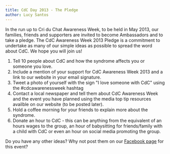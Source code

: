 ```yaml
---
title: CdC Day 2013 - The Pledge
author: Lucy Santos
---
```


In the run up to Cri du Chat Awareness Week, to be held in May 2013, our families, friends and supporters are invited to become Ambassadors and to take a pledge. The CdC Awareness Week 2013 Pledge is a commitment to undertake as many of our simple ideas as possible to spread the word about CdC. We hope you will join us!
 

1. Tell 10 people about CdC and how the syndrome affects you or someone you love.
2. Include a mention of your support for CdC Awareness Week 2013 and a link to our website in your email signature.
3. Tweet a photo of yourself with the sign "I love someone with CdC" using the #cdcawarenessweek hashtag
4. Contact a local newspaper and tell them about CdC Awareness Week and the event you have planned using the media top tip resources availble on our website (to be posted later).
5. Hold a coffee morning for your friends to explain more about the syndrome.
6. Donate an hour to CdC - this can be anything from the equivalent of an hours wages to the group, an hour of babysitting for friends/family with a child with CdC or even an hour on social media promoting the group.

Do you have any other ideas? Why not post them on our [Facebook page](https://www.facebook.com/events/114563152063603/) for this event?